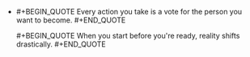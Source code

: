 - #+BEGIN_QUOTE
  Every action you take is a vote for the person you want to become.
  #+END_QUOTE
  
  
  #+BEGIN_QUOTE
  When you start before you're ready, reality shifts drastically.
  #+END_QUOTE